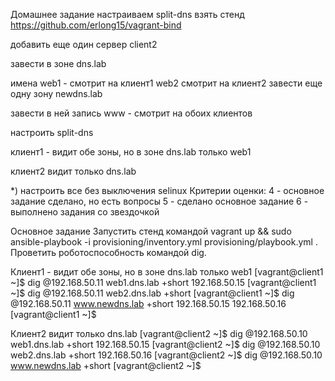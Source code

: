 Домашнее задание
настраиваем split-dns
взять стенд https://github.com/erlong15/vagrant-bind

добавить еще один сервер client2

завести в зоне dns.lab

имена
web1 - смотрит на клиент1
web2 смотрит на клиент2
завести еще одну зону newdns.lab

завести в ней запись www - смотрит на обоих клиентов

настроить split-dns

клиент1 - видит обе зоны, но в зоне dns.lab только web1

клиент2 видит только dns.lab

*) настроить все без выключения selinux Критерии оценки: 4 - основное задание сделано, но есть вопросы 5 - сделано основное задание 6 - выполнено задания со звездочкой

Основное задание
Запустить стенд командой vagrant up && sudo ansible-playbook -i provisioning/inventory.yml provisioning/playbook.yml . 
Проветить роботоспособность командой dig.

Клиент1 - видит обе зоны, но в зоне dns.lab только web1
[vagrant@client1 ~]$ dig @192.168.50.11 web1.dns.lab +short
192.168.50.15
[vagrant@client1 ~]$ dig @192.168.50.11 web2.dns.lab +short
[vagrant@client1 ~]$ dig @192.168.50.11 www.newdns.lab +short
192.168.50.15
192.168.50.16
[vagrant@client1 ~]$ 

Клиент2 видит только dns.lab
[vagrant@client2 ~]$ dig @192.168.50.10 web1.dns.lab +short
192.168.50.15
[vagrant@client2 ~]$ dig @192.168.50.10 web2.dns.lab +short
192.168.50.16
[vagrant@client2 ~]$ dig @192.168.50.10 www.newdns.lab +short
[vagrant@client2 ~]$
